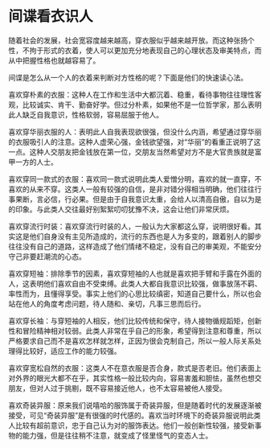 # 间谍看衣识人

随着社会的发展，社会宽容度越来越高，穿衣服似乎越来越开放。而这种张扬个性，不拘于形式的衣着，使人可以更加充分地表现自己的心理状态及审美特点，而从中把握性格也就越容易了。

间谍是怎么从一个人的衣着来判断对方性格的呢？下面是他们的快速读心法。

喜欢穿朴素的衣服：这种人在工作和生活中大都沉着、稳重，看待事物往往理性客观，比较诚实、肯干、勤奋好学。但过分朴素，如果他不是一位哲学家，那么表明此人缺乏自我意识，性格软弱，容易屈服于他人。

喜欢穿华丽衣服的人：表明此人自我表现欲很强，但没什么内涵，希望通过穿华丽的衣服吸引人的注意。这种人虚荣心强，金钱欲望强，对“华丽”的看重正说明了这一点。这种人交朋友把金钱放在第一位，交朋友当然希望对方不是大官贵族就是富甲一方的人士。

喜欢穿同一款式的衣服：喜欢同一款式说明此类人爱憎分明，喜欢的就一直穿，不喜欢的从来不穿。这类人一般有较强的自信，是非对错分得相当明确，他们往往行事果断，言必信，行必果。但是由于自我意识太重，会给人以清高自傲，自以为是的印象。与此类人交往最好别絮絮叨叨犹豫不决，这会让他们非常厌烦。

喜欢穿流行时装：喜欢穿流行时装的人，一般认为大家都这么穿，说明很好看。其实这是他们自身没有主见所造成的，流行的东西也是人为多变的，跟着别人的脚步往往没有自己的道路，这样造成了他们情绪不稳定，没有自己的审美观，不能安分守己非要赶潮流的心态。

喜欢穿短袖：排除季节的因素，喜欢穿短袖的人也就是喜欢把手臂和手露在外面的人，这表明他们喜欢自由不受束缚。此类人大都自我意识比较强，做事放荡不羁、率性而为，且懂得享受。事实上他们的心思比较缜密，知道自己要什么，所以也会站在他人的角度考虑问题，待人随和、亲切，凡事三思而后行。

喜欢穿长袖：与穿短袖的人相反，他们比较传统和保守，待人接物循规蹈矩，创新性和冒险精神相对较弱。此类人非常在乎自己的形象，希望得到注意和尊重，所以严格要求自己而不是喜欢怎样就怎样，正因为很会克制自己，所以一般人际关系处理得比较好，适应工作的能力较强。

喜欢穿宽松自然的衣服：这类人不在意衣服是否合身，款式是否老旧。他们表面上对外界的眼光大都不在乎，其实性格一般比较内向，容易害羞和胆怯，虽然也想交朋友，但对人过于挑剔，既不容易接近他人，也不太容易被他人接受。

喜欢奇装异服：原来我们说嘻哈的服饰属于奇装异服，但是随着时代的发展逐渐被接受，可见“奇装异服”是有很强的时代感的。喜欢当时环境下的奇装异服说明此类人比较有超前意识，忠于自己认为对的服饰表达。他们一般创新性较强，接受新事物的能力强，但是往往稍不注意，就变成了怪里怪气的变态人士。